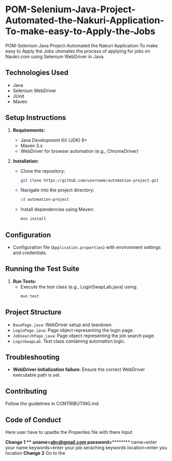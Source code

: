 # POM-Selenium-Java-Project-Automated-the-Nakuri-Application-To-make-easy-to-Apply-the-Jobs
POM-Selenium Java Project-Automated the Nakuri Application-To make easy to Apply the Jobs
utomates the process of applying for jobs on Naukri.com using Selenium WebDriver in Java.

## Technologies Used
- Java
- Selenium WebDriver
- JUnit
- Maven

## Setup Instructions

1. **Requirements:**
   - Java Development Kit (JDK) 8+
   - Maven 3.x
   - WebDriver for browser automation (e.g., ChromeDriver)

2. **Installation:**
   - Clone the repository:
     ```bash
     git clone https://github.com/username/automation-project.git
     ```
   - Navigate into the project directory:
     ```bash
     cd automation-project
     ```
   - Install dependencies using Maven:
     ```bash
     mvn install
     ```

## Configuration
- Configuration file (`Application.properties`) with environment settings and credentials.

## Running the Test Suite

1. **Run Tests:**
   - Execute the test class (e.g., LoginSwapLab.java) using:
     ```bash
     mvn test
     ```

## Project Structure

- `BasePage.java`: WebDriver setup and teardown.
- `LoginPage.java`: Page object representing the login page.
- `JobSearchPage.java`: Page object representing the job search page.
- `LoginSwapLab`: Test class containing automation logic.

## Troubleshooting

- **WebDriver initialization failure:** Ensure the correct WebDriver executable path is set.

## Contributing

Follow the guidelines in CONTRIBUTING.md.

## Code of Conduct



Here user have to upadte the Properites file with there Input

**Change 1 **
uname=abc@gmail.com
password=**********
name=enter your name
keywords=enter your job seraching keywords
location=enter you location
**Change 2**
Go to the 

